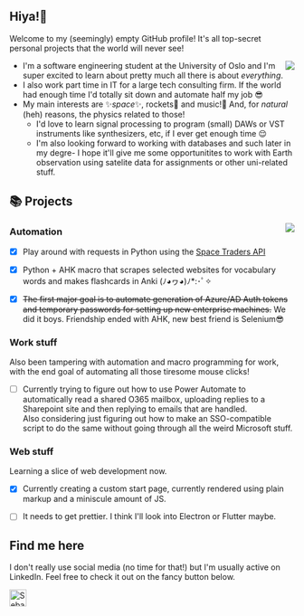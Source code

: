 ## Hiya!👋


Welcome to my (seemingly) empty GitHub profile! It's all top-secret personal projects that the world will never see! 

<img align="right" src="https://github-readme-stats-sebastianhuus.vercel.app/api?username=sebastianhuus&count_private=true&show_icons=true&theme=jolly&hide_title=true" />

- I'm a software engineering student at the University of Oslo and I'm super excited to learn about pretty much all there is about *everything*. 
- I also work part time in IT for a large tech consulting firm. If the world had enough time I'd totally sit down and automate half my job 😎
- My main interests are ✨*space*✨, rockets🚀 and music!🎵 And, for *natural* (heh) reasons, the physics related to those!
  - I'd love to learn signal processing to program (small) DAWs or VST instruments like synthesizers, etc, if I ever get enough time 😌
  - I'm also looking forward to working with databases and such later in my degre- I hope it'll give me some opportunitites to work with Earth observation using satelite data for assignments or other uni-related stuff. 

## 📚 Projects

<img align="right" src="https://github-readme-stats-sebastianhuus.vercel.app/api/top-langs/?username=sebastianhuus&count_private=true&theme=jolly&langs_count=10" />

### Automation
- [x] Play around with requests in Python using the [Space Traders API](https://spacetraders.io/)

- [x] Python + AHK macro that scrapes selected websites for vocabulary words and makes flashcards in Anki (ﾉ◕ヮ◕)ﾉ*:･ﾟ✧

- [x] ~~The first major goal is to automate generation of Azure/AD Auth tokens and temporary passwords for setting up new enterprise machines.~~ We did it boys. Friendship ended with AHK, new best friend is Selenium😎

### Work stuff
Also been tampering with automation and macro programming for work, with the end goal of automating all those tiresome mouse clicks!

- [ ] Currently trying to figure out how to use Power Automate to automatically read a shared O365 mailbox, uploading replies to a Sharepoint site and then replying to emails that are handled. <br> Also considering just figuring out how to make an SSO-compatible script to do the same without going through all the weird Microsoft stuff. 

### Web stuff
Learning a slice of web development now. 
- [x] Currently creating a custom start page, currently rendered using plain markup and a miniscule amount of JS.
- [ ] It needs to get prettier. I think I'll look into Electron or Flutter maybe. 


## Find me here
I don't really use social media (no time for that!) but I'm usually active on LinkedIn. Feel free to check it out on the fancy button below.

<a href="https://www.linkedin.com/in/sebastian-huus/">
<img src="https://brand.linkedin.com/content/dam/me/business/en-us/amp/brand-site/v2/bg/LI-Bug.svg.original.svg" alt="Sebastian Huus | LinkedIn" width="30px">
</a>

<!--
**sebastianhuus/sebastianhuus** is a ✨ _special_ ✨ repository because its `README.md` (this file) appears on your GitHub profile.

Here are some ideas to get you started:

- 🔭 I’m currently working on ...
- 🌱 I’m currently learning ...
- 👯 I’m looking to collaborate on ...
- 🤔 I’m looking for help with ...
- 💬 Ask me about ...
- 📫 How to reach me: ...
- 😄 Pronouns: ...
- ⚡ Fun fact: ...
-->
